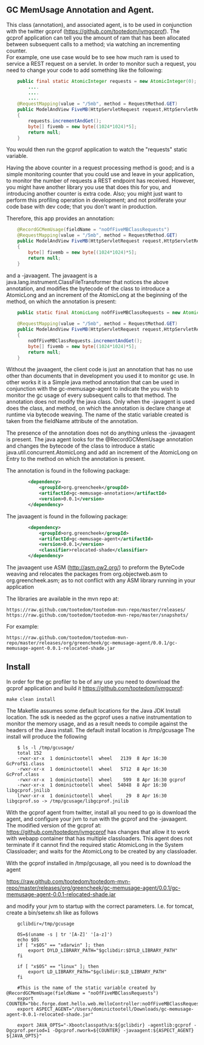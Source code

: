 GC MemUsage Annotation and Agent.
---------------------------------

This class (annotation), and associated agent, is to be used in conjunction 
with the twitter gcprof (https://github.com/tootedom/jvmgcprof).
The gcprof application can tell you the amount of ram that has been allocated 
between subsequent calls to a method; via watching an incrementing counter.  
For example, one use case would be to see how much ram is used to service a REST request
on a servlet.  In order to monitor such a request, you need to change your code to add something
like the following:

```java
	public final static AtomicInteger requests = new AtomicInteger(0);
        ....
        ....
        ....
	@RequestMapping(value = "/5mb", method = RequestMethod.GET)
	public ModelAndView FiveMB(HttpServletRequest request,HttpServletResponse resp)
	{
		requests.incrementAndGet();
		byte[] fivemb = new byte[(1024*1024)*5];
		return null;
	}
```

You would then run the gcprof application to watch the "requests" static variable.  

Having the above counter in a request processing method is good; and is a simple 
monitoring counter that you could use and leave in your application, to monitor the number
of requests a REST endpoint has received.  However, you might have another library you use
that does this for you, and introducing another counter is extra code.  Also; you might just 
want to perform this profiling operation in development; and not proliferate your code base 
with dev code; that you don't want in production.

Therefore, this app provides an annotation:

```java
	@RecordGCMemUsage(fieldName = "noOfFiveMBClassRequests")
	@RequestMapping(value = "/5mb", method = RequestMethod.GET)
	public ModelAndView FiveMB(HttpServletRequest request,HttpServletResponse resp)
	{
		byte[] fivemb = new byte[(1024*1024)*5];
		return null;
	}
```

and a -javaagent.  The javaagent is a java.lang.instrument.ClassFileTransformer that notices the 
above annotation, and modifies the bytecode of the class to introduce a AtomicLong and an increment of the
AtomicLong at the beginning of the method, on which the annotation is present:

```java
	public static final AtomicLong noOfFiveMBClassRequests = new AtomicLong(0)
   
	@RequestMapping(value = "/5mb", method = RequestMethod.GET)
	public ModelAndView FiveMB(HttpServletRequest request,HttpServletResponse resp)
	{
		noOfFiveMBClassRequests.incrementAndGet();
		byte[] fivemb = new byte[(1024*1024)*5];
		return null;
	}
```
 
Without the javaagent, the client code is just an annotation that has no use other than documents that
in development you used it to monitor gc use.  In other works it is a Simple java method annotation 
that can be used in conjunction with the gc-memusage-agent to indicate the you wish to 
monitor the gc usage of every subsequent calls to that method.  The annotation does not modify the java
class.  Only when the -javagent is used does the class, and method, on which the annotation is declare 
change at runtime via bytecode weaving.  The name of the static variable created is taken from the 
fieldName attribute of the annotation.

The presence of the annotation does not do anything unless the -javaagent is present.  The java agent looks for the
@RecordGCMemUsage annotation and changes the bytecode of the class to introduce a static java.util.concurrent.AtomicLong 
and add an increment of the AtomicLong on Entry to the method on which the annotation is present. 

The annotation is found in the following package:

```xml
		<dependency>
			<groupId>org.greencheek</groupId>
  			<artifactId>gc-memusage-annotation</artifactId>
  			<version>0.0.1</version>
		</dependency> 
```

The javaagent is found in the following package:

```xml
		<dependency>
			<groupId>org.greencheek</groupId>
  			<artifactId>gc-memusage-agent</artifactId>
  			<version>0.0.1</version>
  			<classifier>relocated-shade</classifier>
		</dependency> 
```

The javaagent use ASM (http://asm.ow2.org/) to preform the ByteCode weaving and relocates the packages from
org.objectweb.asm to org.greencheek.asm; as to not conflict with any ASM library running in your application

The libraries are available in the mvn repo at:

	https://raw.github.com/tootedom/tootedom-mvn-repo/master/releases/
	https://raw.github.com/tootedom/tootedom-mvn-repo/master/snapshots/

For example:

	https://raw.github.com/tootedom/tootedom-mvn-repo/master/releases/org/greencheek/gc-memusage-agent/0.0.1/gc-memusage-agent-0.0.1-relocated-shade.jar
	
## Install
	
In order for the gc profiler to be of any use you need to download the gcprof application and build it https://github.com/tootedom/jvmgcprof:

	make clean install
	
The Makefile assumes some default locations for the Java JDK Install location.  The sdk is needed as the 
gcprof uses a native instrumentation to monitor the memory usage, and as a result needs to compile against the 
headers of the Java install.  The default install location is /tmp/gcusage  The install will produce the following

```
	$ ls -l /tmp/gcusage/
	total 152
	-rwxr-xr-x  1 dominictootell  wheel   2139  8 Apr 16:30 GcProf$1.class
	-rwxr-xr-x  1 dominictootell  wheel   5712  8 Apr 16:30 GcProf.class
	-rwxr-xr-x  1 dominictootell  wheel    599  8 Apr 16:30 gcprof
	-rwxr-xr-x  1 dominictootell  wheel  54048  8 Apr 16:30 libgcprof.jnilib
	lrwxr-xr-x  1 dominictootell  wheel     29  8 Apr 16:30 libgcprof.so -> /tmp/gcusage/libgcprof.jnilib
```

With the gcprof agent from twitter, install all you need to go is download the agent, and configure your jvm to
run with the gcprof and the -javaagent.   The modified version of the gcprof at: https://github.com/tootedom/jvmgcprof has
changes that allow it to work with webapp container that has multiple classloaders.  This agent does not terminate
if it cannot find the required static AtomicLong in the System Classloader; and waits for the AtomicLong to be created
by any classloader.

With the gcprof installed in /tmp/gcusage, all you need is to download the agent 

  https://raw.github.com/tootedom/tootedom-mvn-repo/master/releases/org/greencheek/gc-memusage-agent/0.0.1/gc-memusage-agent-0.0.1-relocated-shade.jar

and modify your jvm to startup with the correct parameters.  I.e. for tomcat, create a bin/setenv.sh like as follows

```
	gclibdir=/tmp/gcusage

	OS=$(uname -s | tr '[A-Z]' '[a-z]')
	echo $OS
	if [ "x$OS" == "xdarwin" ]; then
        export DYLD_LIBRARY_PATH="$gclibdir:$DYLD_LIBRARY_PATH"
	fi

	if [ "x$OS" == "linux" ]; then
        export LD_LIBRARY_PATH="$gclibdir:$LD_LIBRARY_PATH"
	fi

	#This is the name of the static variable created by @RecordGCMemUsage(fieldName = "noOfFiveMBClassRequests")
	export COUNTER="bbc.forge.domt.hello.web.HelloController:noOfFiveMBClassRequests"
	export ASPECT_AGENT="/Users/dominictootell/Downloads/gc-memusage-agent-0.0.1-relocated-shade.jar"

	export JAVA_OPTS="-Xbootclasspath/a:${gclibdir} -agentlib:gcprof -Dgcprof.period=1 -Dgcprof.nwork=${COUNTER} -javaagent:${ASPECT_AGENT} ${JAVA_OPTS}"
```